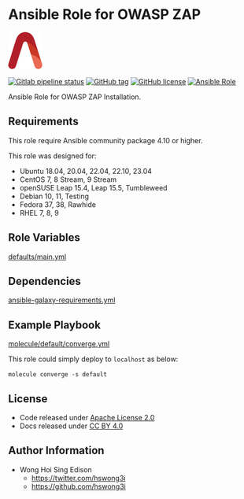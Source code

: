 # Ansible Role for OWASP ZAP

<a href="https://alvistack.com" title="AlviStack" target="_blank"><img src="/alvistack.svg" height="75" alt="AlviStack"></a>

[![Gitlab pipeline status](https://img.shields.io/gitlab/pipeline/alvistack/ansible-role-owasp_zap/master)](https://gitlab.com/alvistack/ansible-role-owasp_zap/-/pipelines)
[![GitHub tag](https://img.shields.io/github/tag/alvistack/ansible-role-owasp_zap.svg)](https://github.com/alvistack/ansible-role-owasp_zap/tags)
[![GitHub license](https://img.shields.io/github/license/alvistack/ansible-role-owasp_zap.svg)](https://github.com/alvistack/ansible-role-owasp_zap/blob/master/LICENSE)
[![Ansible Role](https://img.shields.io/badge/galaxy-alvistack.owasp_zap-blue.svg)](https://galaxy.ansible.com/alvistack/owasp_zap)

Ansible Role for OWASP ZAP Installation.

## Requirements

This role require Ansible community package 4.10 or higher.

This role was designed for:

-   Ubuntu 18.04, 20.04, 22.04, 22.10, 23.04
-   CentOS 7, 8 Stream, 9 Stream
-   openSUSE Leap 15.4, Leap 15.5, Tumbleweed
-   Debian 10, 11, Testing
-   Fedora 37, 38, Rawhide
-   RHEL 7, 8, 9

## Role Variables

[defaults/main.yml](defaults/main.yml)

## Dependencies

[ansible-galaxy-requirements.yml](ansible-galaxy-requirements.yml)

## Example Playbook

[molecule/default/converge.yml](molecule/default/converge.yml)

This role could simply deploy to `localhost` as below:

    molecule converge -s default

## License

-   Code released under [Apache License 2.0](LICENSE)
-   Docs released under [CC BY 4.0](http://creativecommons.org/licenses/by/4.0/)

## Author Information

-   Wong Hoi Sing Edison
    -   <https://twitter.com/hswong3i>
    -   <https://github.com/hswong3i>

